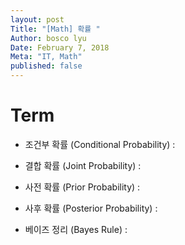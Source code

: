 ```yaml
---
layout: post
Title: "[Math] 확률 "
Author: bosco lyu
Date: February 7, 2018
Meta: "IT, Math"
published: false
---
```


# Term
* 조건부 확률 (Conditional Probability) :
* 결합 확률 (Joint Probability) :
* 사전 확률 (Prior Probability) :
* 사후 확률 (Posterior Probability) :


* 베이즈 정리 (Bayes Rule) :